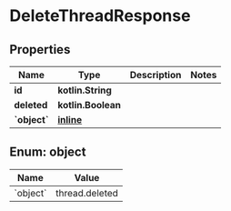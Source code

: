 
# DeleteThreadResponse

## Properties
| Name | Type | Description | Notes |
| ------------ | ------------- | ------------- | ------------- |
| **id** | **kotlin.String** |  |  |
| **deleted** | **kotlin.Boolean** |  |  |
| **&#x60;object&#x60;** | [**inline**](#&#x60;Object&#x60;) |  |  |


<a id="`Object`"></a>
## Enum: object
| Name | Value |
| ---- | ----- |
| &#x60;object&#x60; | thread.deleted |



